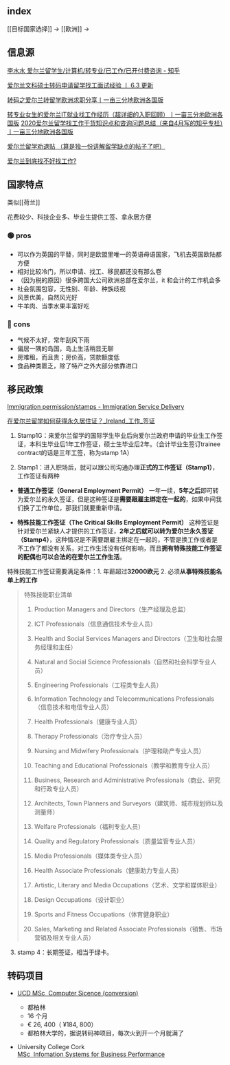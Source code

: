 
## index

[[目标国家选择]] -> [[欧洲]] ->


## 信息源


[李水水 爱尔兰留学生/计算机/转专业/已工作/已开付费咨询 - 知乎](https://www.zhihu.com/people/li-shui-shui-75/posts)

[爱尔兰文科硕士转码申请留学找工面试经验 丨 6.3 更新](https://www.douban.com/group/topic/209301517/?_i=62315874fadbb1f,2316180tzth8nk&dt_dapp=1)

[转码之爱尔兰转留学欧洲求职分享丨一亩三分地欧洲各国版](https://www.1point3acres.com/bbs/thread-756008-1-1.html)

[转专业女生的爱尔兰IT就业找工作经历（超详细的入职回顾）丨一亩三分地欧洲各国版](https://www.1point3acres.com/bbs/thread-645839-1-1.html)
[2020爱尔兰留学找工作干货知识点和咨询问题总结（来自4月写的知乎专栏）丨一亩三分地欧洲各国版](https://www.1point3acres.com/bbs/thread-645828-1-1.html)


[爱尔兰留学劝退贴 （算是独一份讲解留学缺点的帖子了吧）](https://www.douban.com/group/topic/264998978/?_i=63504370ad2fc49&dt_dapp=1&dt_platform=com.douban.activity.wechat_friends)

[爱尔兰到底找不好找工作?](https://www.douban.com/group/topic/248465131/?_i=63482926f76555e&dt_dapp=1&dt_platform=com.douban.activity.wechat_friends)



## 国家特点

类似[[荷兰]]

花费较少、科技企业多、毕业生提供工签、拿永居方便

### 🟢 pros

- 可以作为英国的平替，同时是欧盟里唯一的英语母语国家，飞机去英国欧陆都方便
- 相对比较冷门，所以申请、找工、移民都还没有那么卷
- （因为税的原因）很多跨国大公司欧洲总部在爱尔兰，it 和会计的工作机会多
- 社会氛围包容，无性别、年龄、种族歧视
- 风景优美，自然风光好
- 牛羊肉、当季水果丰富好吃


### 🔴 cons

- 气候不太好，常年刮风下雨
- 偏居一隅的岛国，岛上生活稍显无聊
- 房难租，而且贵；房价高，贷款额度低
- 食品种类匮乏，除了特产之外大部分依靠进口


## 移民政策

[Immigration permission/stamps - Immigration Service Delivery](https://www.irishimmigration.ie/registering-your-immigration-permission/information-on-registering/immigration-permission-stamps/)

[在爱尔兰留学如何获得永久居住证？_Ireland_工作_签证](https://www.sohu.com/a/512127269_109028)

1. Stamp1G：来爱尔兰留学的国际学生毕业后向爱尔兰政府申请的毕业生工作签证，本科生毕业后1年工作签证，硕士生毕业后2年。（会计毕业生签订trainee contract的话是三年工签，称为stamp 1A）

2. Stamp1：进入职场后，就可以跟公司沟通办理**正式的工作签证（Stamp1）**，工作签证有两种

- **普通工作签证（General Employment Permit）**
一年一续，**5年之后**即可转为爱尔兰的永久签证，但是这种签证是**需要跟雇主绑定在一起的**，如果中间我们换了工作单位，那我们就要重新申请。

- **特殊技能工作签证（The Critical Skills Employment Permit）**
这种签证是针对爱尔兰紧缺人才提供的工作签证，**2年之后就可以转为爱尔兰永久签证（Stamp4）**，这种情况是不需要跟雇主绑定在一起的，不管是换工作或者是不工作了都没有关系，对工作生活没有任何影响，而且**拥有特殊技能工作签证的配偶也可以合法的在爱尔兰工作生活**。

特殊技能工作签证需要满足条件：1. 年薪超过**32000欧元** 2. 必须**从事特殊技能名单上的工作**

> 特殊技能职业清单
> 
> 1. Production Managers and Directors（生产经理及总监）
> 
> 2. ICT Professionals（信息通信技术专业人员）
> 
> 3. Health and Social Services Managers and Directors（卫生和社会服务经理和主任）
> 
> 4. Natural and Social Science Professionals（自然和社会科学专业人员）
> 
> 5. Engineering Professionals（工程类专业人员）
> 
> 6. Information Technology and Telecommunications Professionals（信息技术和电信专业人员）
> 
> 7. Health Professionals（健康专业人员）
> 
> 8. Therapy Professionals（治疗专业人员）
> 
> 9. Nursing and Midwifery Professionals（护理和助产专业人员）
> 
> 10. Teaching and Educational Professionals（教学和教育专业人员）
> 
> 11. Business, Research and Administrative Professionals（商业、研究和行政专业人员）
> 
> 12. Architects, Town Planners and Surveyors（建筑师、城市规划师以及测量师）
> 
> 13. Welfare Professionals（福利专业人员）
> 
> 14. Quality and Regulatory Professionals（质量监管专业人员）
> 
> 15. Media Professionals（媒体类专业人员）
> 
> 16. Health Associate Professionals（健康助力专业人员）
> 
> 17. Artistic, Literary and Media Occupations（艺术、文学和媒体职业）
> 
> 18. Design Occupations（设计职业）
> 
> 19. Sports and Fitness Occupations（体育健身职业）
> 
> 20. Sales, Marketing and Related Associate Professionals（销售、市场营销及相关专业人员）

3. stamp 4：长期签证，相当于绿卡。

## 转码项目

- [UCD MSc  Computer Sicence (conversion)](https://sisweb.ucd.ie/usis/!W_HU_MENU.P_PUBLISH?p_tag=PROG&MAJR=T195)
	- 都柏林
	- 16 个月
	- € 26, 400（ ¥184, 800）
	- 都柏林大学的，据说转码神项目，每次火到开一个月就满了

- University College Cork
[MSc  Infomation Systems for Business Performance](https://www.ucc.ie/en/ckl18/)

